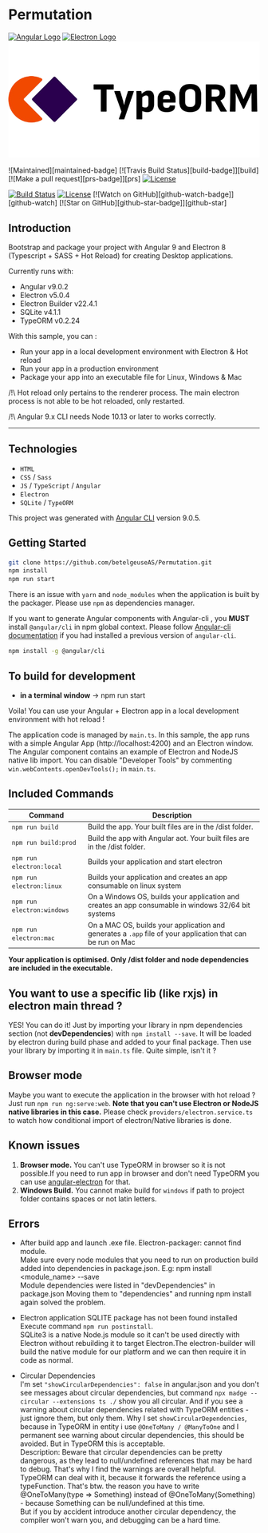 # Permutation

[![Angular Logo](https://www.vectorlogo.zone/logos/angular/angular-ar21.svg)](https://angular.io/)
[![Electron Logo](https://www.vectorlogo.zone/logos/electronjs/electronjs-ar21.svg)](https://electronjs.org/)
[![TypeORM Logo](https://github.com/typeorm/typeorm/raw/master/resources/logo_big.png)](https://typeorm.io/#/)

![Maintained][maintained-badge]
[![Travis Build Status][build-badge]][build]
[![Make a pull request][prs-badge]][prs]
[![License](http://img.shields.io/badge/Licence-MIT-brightgreen.svg)](LICENSE.md)

[![Build Status](https://travis-ci.org/CubikNeRubik/angular-electron-typeorm-starter.svg?branch=master)](https://travis-ci.org/CubikNeRubik/angular-electron-typeorm-starter)
[![License](http://img.shields.io/badge/Licence-MIT-brightgreen.svg)](LICENSE.md)
[![Watch on GitHub][github-watch-badge]][github-watch]
[![Star on GitHub][github-star-badge]][github-star]

## Introduction

Bootstrap and package your project with Angular 9 and Electron 8 (Typescript + SASS + Hot Reload) for creating Desktop applications.

Currently runs with:

- Angular v9.0.2
- Electron v5.0.4
- Electron Builder v22.4.1
- SQLite v4.1.1
- TypeORM v0.2.24

With this sample, you can :

- Run your app in a local development environment with Electron & Hot reload
- Run your app in a production environment
- Package your app into an executable file for Linux, Windows & Mac

/!\ Hot reload only pertains to the renderer process. The main electron process is not able to be hot reloaded, only restarted.

/!\ Angular 9.x CLI needs Node 10.13 or later to works correctly.

---

## Technologies
* `HTML`
* `CSS` / `Sass`
* `JS` / `TypeScript` / `Angular`
* `Electron`
* `SQLite` / `TypeORM`

This project was generated with [Angular CLI](https://github.com/angular/angular-cli) version 9.0.5.

## Getting Started
``` bash
git clone https://github.com/betelgeuseAS/Permutation.git
npm install
npm run start
```

There is an issue with `yarn` and `node_modules` when the application is built by the packager. Please use `npm` as dependencies manager.

If you want to generate Angular components with Angular-cli , you **MUST** install `@angular/cli` in npm global context.
Please follow [Angular-cli documentation](https://github.com/angular/angular-cli) if you had installed a previous version of `angular-cli`.
``` bash
npm install -g @angular/cli
```

## To build for development

- **in a terminal window** -> npm run start

Voila! You can use your Angular + Electron app in a local development environment with hot reload !

The application code is managed by `main.ts`. In this sample, the app runs with a simple Angular App (http://localhost:4200) and an Electron window.
The Angular component contains an example of Electron and NodeJS native lib import.
You can disable "Developer Tools" by commenting `win.webContents.openDevTools();` in `main.ts`.

## Included Commands

|Command|Description|
|--|--|
|`npm run build`| Build the app. Your built files are in the /dist folder. |
|`npm run build:prod`| Build the app with Angular aot. Your built files are in the /dist folder. |
|`npm run electron:local`| Builds your application and start electron
|`npm run electron:linux`| Builds your application and creates an app consumable on linux system |
|`npm run electron:windows`| On a Windows OS, builds your application and creates an app consumable in windows 32/64 bit systems |
|`npm run electron:mac`|  On a MAC OS, builds your application and generates a `.app` file of your application that can be run on Mac |

**Your application is optimised. Only /dist folder and node dependencies are included in the executable.**

## You want to use a specific lib (like rxjs) in electron main thread ?

YES! You can do it! Just by importing your library in npm dependencies section (not **devDependencies**) with `npm install --save`. It will be loaded by electron during build phase and added to your final package. Then use your library by importing it in `main.ts` file. Quite simple, isn't it ?

## Browser mode

Maybe you want to execute the application in the browser with hot reload ? Just run `npm run ng:serve:web`.
**Note that you can't use Electron or NodeJS native libraries in this case.** Please check `providers/electron.service.ts` to watch how conditional import of electron/Native libraries is done.

## Known issues

1. **Browser mode.** You can't use TypeORM in browser so it is not possible.If you need to run app in browser and don't need TypeORM you can use [angular-electron](https://github.com/maximegris/angular-electron) for that.
1. **Windows Build.** You cannot make build for `windows` if path to project folder contains spaces or not latin letters.

## Errors

- After build app and launch .exe file. Electron-packager: cannot find module.  
Make sure every node modules that you need to run on production build added into dependencies in package.json. E.g: npm install <module_name> --save  
Module dependencies were listed in "devDependencies" in package.json Moving them to "dependencies" and running npm install again solved the problem.  

- Electron application SQLITE package has not been found installed  
Execute command `npm run postinstall`.  
SQLite3 is a native Node.js module so it can't be used directly with Electron without rebuilding it to target Electron.The electron-builder will build the native module for our platform and we can then require it in code as normal.

- Circular Dependencies  
I'm set `"showCircularDependencies": false` in angular.json and you don't see messages about circular dependencies, but command `npx madge --circular --extensions ts ./` show you all circular. And if you see a warning about circular dependencies related with TypeORM entities - just ignore them, but only them.
Why I set `showCircularDependencies`, because in TypeORM in entity i use `@OneToMany / @ManyToOne` and I permanent see warning about circular dependencies, this should be avoided. But in TypeORM this is acceptable.  
Description: Beware that circular dependencies can be pretty dangerous, as they lead to null/undefined references that may be hard to debug. That's why I find the warnings are overall helpful.  
TypeORM can deal with it, because it forwards the reference using a typeFunction. That's btw. the reason you have to write @OneToMany(type => Something) instead of @OneToMany(Something) - because Something can be null/undefined at this time.  
But if you by accident introduce another circular dependency, the compiler won't warn you, and debugging can be a hard time.  
